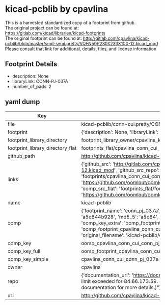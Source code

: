 # kicad-pcblib by cpavlina  
This is a harvested standardized copy of a footprint from github.  
The original project can be found at:  
https://gitlab.com/kicad/libraries/kicad-footprints  
The original footprint can be found at:
http://gitlab.com/cpavlina/kicad-pcblib/blob/master/smd-semi.pretty/VQFN50P230X230X100-12.kicad_mod
Please consult that link for additional, details, files, and license information.  
## Footprint Details
* description: None  
* libraryLink: CONN-PJ-037A  
* number_of_pads: 2  
## yaml dump  
| Key | Value |  
| --- | --- |  
| file | kicad-pcblib/conn-cui.pretty/CONN-PJ-037A.kicad_mod |  
| footprint | {'description': None, 'libraryLink': 'CONN-PJ-037A', 'number_of_pads': 2} |  
| footprint_library_directory | footprint_library_owner/cpavlina_kicad-pcblib |  
| footprint_library_directory_flat | footprints_flat/cpavlina_conn_cui_conn_pj_037a/working |  
| github_path | http://github.com/cpavlina/kicad-pcblib/blob/master/conn-cui.pretty/CONN-PJ-037A.kicad_mod |  
| links | {'github_src': 'http://gitlab.com/cpavlina/kicad-pcblib/blob/master/smd-semi.pretty/VQFN50P230X230X100-12.kicad_mod', 'github_src_repo': 'https://gitlab.com/kicad/libraries/kicad-footprints', 'oomp_bot': 'footprints/cpavlina_conn_cui_conn_pj_037a/working', 'oomp_bot_github': 'https://github.com/oomlout/oomlout_oomp_footprint_bot/tree/main/footprints/cpavlina_conn_cui_conn_pj_037a/working', 'oomp_src_flat': 'footprints_flat/footprints_flat/cpavlina_conn_cui_conn_pj_037a/working', 'oomp_src_flat_github': 'https://github.com/oomlout/oomlout_oomp_footprint_src/tree/main/footprints_flat/cpavlina_conn_cui_conn_pj_037a/working'} |  
| name | kicad-pcblib |  
| oomp | {'footprint_name': 'conn_pj_037a', 'library_name': 'conn_cui', 'md5': 'a5c844b9288d42da35d0ddae9f768c7a', 'md5_10': 'a5c844b928', 'md5_5': 'a5c84', 'md5_6': 'a5c844', 'oomp_key': 'oomp_cpavlina_conn_cui_conn_pj_037a', 'oomp_key_extra': 'oomp_footprint_cpavlina_conn_cui_conn_pj_037a', 'oomp_key_full': 'oomp_footprint_cpavlina_conn_cui_conn_pj_037a_a5c844', 'oomp_key_simple': 'cpavlina_conn_cui_conn_pj_037a', 'original_filename': 'kicad-pcblib/conn-cui.pretty/CONN-PJ-037A.kicad_mod', 'owner_name': 'cpavlina'} |  
| oomp_key | oomp_cpavlina_conn_cui_conn_pj_037a |  
| oomp_key_full | oomp_footprint_cpavlina_conn_cui_conn_pj_037a |  
| oomp_key_simple | cpavlina_conn_cui_conn_pj_037a |  
| owner | cpavlina |  
| repo | {'documentation_url': 'https://docs.github.com/rest/overview/resources-in-the-rest-api#rate-limiting', 'message': "API rate limit exceeded for 84.66.173.59. (But here's the good news: Authenticated requests get a higher rate limit. Check out the documentation for more details.)"} |  
| url | http://github.com/cpavlina/kicad-pcblib |  

